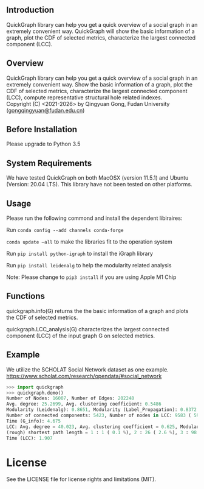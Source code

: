 

## Introduction 

QuickGraph library can help you get a quick overview of a social graph in an extremely convenient way. QuickGraph will show the basic information of a graph, plot the CDF of selected metrics, characterize the largest connected component (LCC).

## Overview

QuickGraph library can help you get a quick overview of a social graph in an extremely convenient way.
Show the basic information of a graph, plot the CDF of selected metrics, characterize the largest connected component (LCC), compute representative structural hole related indexes.  
Copyright (C) <2021-2026> by Qingyuan Gong, Fudan University (gongqingyuan@fudan.edu.cn)

## Before Installation

Please upgrade to Python 3.5

## System Requirements

We have tested QuickGraph on both MacOSX (version 11.5.1) and Ubuntu (Version: 20.04 LTS). This library have not been tested on other platforms.

## Usage

Please run the following commond and install the dependent libiraires:

Run 
`conda config --add channels conda-forge`

`conda update –all`
to make the libraries fit to the operation system

Run
`pip install python-igraph` 
to install the iGraph library

Run `pip install leidenalg` 
to help the modularity related analysis 

Note: Please change to `pip3 install` if you are using Apple M1 Chip

## Functions
quickgraph.info(G) returns the the basic information of a graph and plots the CDF of selected metrics. 

quickgraph.LCC_analysis(G) characterizes the largest connected component (LCC) of the input graph G on selected metrics. 

## Example
We utilize the SCHOLAT Social Network dataset as one example. 
https://www.scholat.com/research/opendata/#social_network

```python
>>> import quickgraph
>>> quickgraph.demo()
Number of Nodes: 16007, Number of Edges: 202248
Avg. degree: 25.2699, Avg. clustering coefficient: 0.5486
Modularity (Leidenalg): 0.8651, Modularity (Label_Propagation): 0.8372
Number of connected components: 5423, Number of nodes in LCC: 9583 ( 59.8676 %)
Time (G_info): 4.675
LCC: Avg. degree = 40.023, Avg. clustering coefficient = 0.625, Modularity (Leidenalg): 0.8551, Modularity (Label_Propagation): 0.8209
(rough) shortest path length = 1 : 1 ( 0.1 %), 2 : 26 ( 2.6 %), 3 : 98 ( 9.8 %), 4 : 162 ( 16.2 %), 5 : 133 ( 13.3 %), 6 : 65 ( 6.5 %), 7 : 12 ( 1.2 %), 8 : 3 ( 0.3 %), Avg. shortest path length = 4.316
Time (LCC): 1.907
```

# License

See the LICENSE file for license rights and limitations (MIT).

